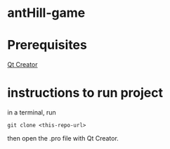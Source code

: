 # antHill-game

# Prerequisites
[Qt Creator](https://www.qt.io/download-qt-installer?hsCtaTracking=9f6a2170-a938-42df-a8e2-a9f0b1d6cdce%7C6cb0de4f-9bb5-4778-ab02-bfb62735f3e5)

# instructions to run project
in a terminal, run 
```
git clone <this-repo-url>
```
then open the .pro file with Qt Creator.

